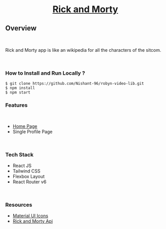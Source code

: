 <div align="center">
  
  
# [Rick and Morty](https://rick-morty-appn.netlify.app/)


</div>


## **Overview**

<br />

Rick and Morty app is like an wikipedia for all the characters of the sitcom.

<br />

### **How to Install and Run Locally ?**

```
$ git clone https://github.com/Nishant-96/robyn-video-lib.git
$ npm install
$ npm start
```

### **Features**

<br />

- [Home Page](https://rick-morty-appn.netlify.app/)
- Single Profile Page
<br />


### **Tech Stack**

- React JS
- Tailwind CSS
- Flexbox Layout
- React Router v6


<br />

### **Resources**

- [Material UI Icons](https://mui.com/components/material-icons/)
- [Rick and Morty Api](https://rickandmortyapi.com/)
